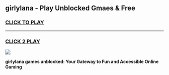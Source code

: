 
## girlylana - Play Unblocked Gmaes & Free
<h3>
<a href="https://premium.freeplayer.one?title=girlylana&ref=19F">CLICK TO PLAY</a></h3>
<hr>

<h3>
<a href="https://premium.freeplayer.one?title=girlylana&ref=19F">CLICK 2 PLAY</a>
  
</h3>

<a href="https://premium.freeplayer.one?title=girlylana&ref=19F/"><img src="https://clearcache.store/games.png"></a>


**girlylana games unblocked: Your Gateway to Fun and Accessible Online Gaming**
